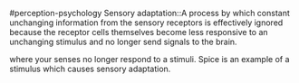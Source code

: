 #perception-psychology 
Sensory adaptation::A process by which constant unchanging information from the sensory receptors is effectively ignored because the receptor cells themselves become less responsive to an unchanging stimulus and no longer send signals to the brain.
<!--SR:!2024-02-03,1,230-->


where your senses no longer respond to a stimuli. Spice is an example of a stimulus which causes sensory adaptation. 
